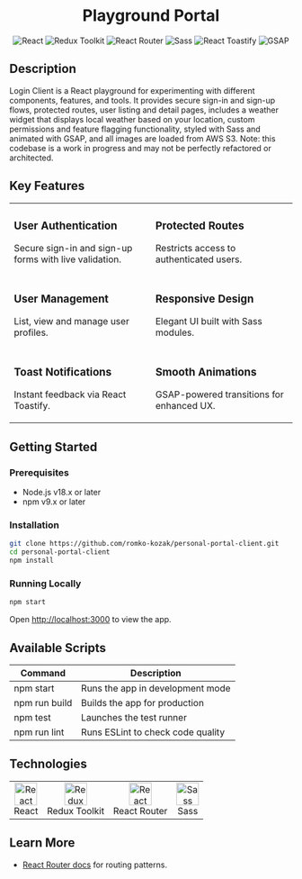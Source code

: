 <div align='center'>
  <h1>Playground Portal</h1>

  <p>
    <img src='https://img.shields.io/badge/React-18.2.0-61DAFB?style=for-the-badge&logo=react' alt='React' />
    <img src='https://img.shields.io/badge/Redux_Toolkit-1.9.1-764ABC?style=for-the-badge&logo=redux' alt='Redux Toolkit' />
    <img src='https://img.shields.io/badge/React_Router-6.7.0-CA4245?style=for-the-badge&logo=react-router' alt='React Router' />
    <img src='https://img.shields.io/badge/Sass-1.57.1-CC6699?style=for-the-badge&logo=sass' alt='Sass' />
    <img src='https://img.shields.io/badge/React_Toastify-9.1.1-FF6F61?style=for-the-badge&logo=react-toastify' alt='React Toastify' />
    <img src='https://img.shields.io/badge/GSAP-3.11.4-88CE02?style=for-the-badge&logo=greensock' alt='GSAP' />
  </p>
</div>

## Description

Login Client is a React playground for experimenting with different components, features, and tools. It provides secure sign-in and sign-up flows, protected routes, user listing and detail pages, includes a weather widget that displays local weather based on your location, custom permissions and feature flagging functionality, styled with Sass and animated with GSAP, and all images are loaded from AWS S3. Note: this codebase is a work in progress and may not be perfectly refactored or architected.

## Key Features

<table>
<tr>
  <td width='50%'>
    <h3>User Authentication</h3>
    <p>Secure sign-in and sign-up forms with live validation.</p>
  </td>
  <td width='50%'>
    <h3>Protected Routes</h3>
    <p>Restricts access to authenticated users.</p>
  </td>
</tr>
<tr>
  <td width='50%'>
    <h3>User Management</h3>
    <p>List, view and manage user profiles.</p>
  </td>
  <td width='50%'>
    <h3>Responsive Design</h3>
    <p>Elegant UI built with Sass modules.</p>
  </td>
</tr>
<tr>
  <td width='50%'>
    <h3>Toast Notifications</h3>
    <p>Instant feedback via React Toastify.</p>
  </td>
  <td width='50%'>
    <h3>Smooth Animations</h3>
    <p>GSAP-powered transitions for enhanced UX.</p>
  </td>
</tr>
</table>

## Getting Started

### Prerequisites

- Node.js v18.x or later
- npm v9.x or later

### Installation

```bash
git clone https://github.com/romko-kozak/personal-portal-client.git
cd personal-portal-client
npm install
```

### Running Locally

```bash
npm start
```

Open [http://localhost:3000](http://localhost:3000) to view the app.

## Available Scripts

| Command       | Description                       |
| ------------- | --------------------------------- |
| npm start     | Runs the app in development mode  |
| npm run build | Builds the app for production     |
| npm test      | Launches the test runner          |
| npm run lint  | Runs ESLint to check code quality |

## Technologies

<table>
<tr>
  <td align='center'><img src='https://cdn.jsdelivr.net/gh/devicons/devicon/icons/react/react-original.svg' width='40' alt='React'/><br/>React</td>
  <td align='center'><img src='https://cdn.jsdelivr.net/gh/devicons/devicon/icons/redux/redux-original.svg' width='40' alt='Redux Toolkit'/><br/>Redux Toolkit</td>
  <td align='center'><img src='https://cdn.jsdelivr.net/gh/devicons/devicon/icons/reactrouter/reactrouter-original.svg' width='40' alt='React Router'/><br/>React Router</td>
  <td align='center'><img src='https://cdn.jsdelivr.net/gh/devicons/devicon/icons/sass/sass-original.svg' width='40' alt='Sass'/><br/>Sass</td>
</tr>
</table>

## Learn More
- [React Router docs](https://reactrouter.com/) for routing patterns.
